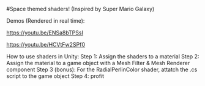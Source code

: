#Space themed shaders! (Inspired by Super Mario Galaxy)

Demos (Rendered in real time):

https://youtu.be/ENSa8bTPSsI

https://youtu.be/HCVtFw2SPf0


How to use shaders in Unity:
Step 1: Assign the shaders to a material
Step 2: Assign the material to a game object with a Mesh Filter & Mesh Renderer component
Step 3 (bonus): For the RadialPerlinColor shader, attatch the .cs script to the game object
Step 4: profit

